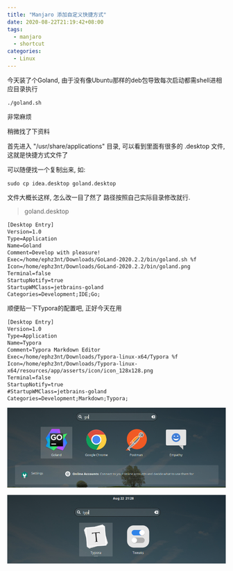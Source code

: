 ```yaml
---
title: "Manjaro 添加自定义快捷方式"
date: 2020-08-22T21:19:42+08:00
tags: 
  - manjaro
  - shortcut
categories:
  - Linux
---
```


今天装了个Goland, 由于没有像Ubuntu那样的deb包导致每次启动都需shell进相应目录执行

```shell
./goland.sh
```

非常麻烦

稍微找了下资料

首先进入 "/usr/share/applications" 目录, 可以看到里面有很多的 .desktop 文件, 这就是快捷方式文件了

可以随便找一个复制出来, 如:

```shell
sudo cp idea.desktop goland.desktop
```

文件大概长这样, 怎么改一目了然了 路径按照自己实际目录修改就行.

> goland.desktop

```shell
[Desktop Entry]
Version=1.0
Type=Application
Name=Goland
Comment=Develop with pleasure!
Exec=/home/ephz3nt/Downloads/GoLand-2020.2.2/bin/goland.sh %f
Icon=/home/ephz3nt/Downloads/GoLand-2020.2.2/bin/goland.png
Terminal=false
StartupNotify=true
StartupWMClass=jetbrains-goland
Categories=Development;IDE;Go;
```

顺便贴一下Typora的配置吧, 正好今天在用 

```shell
[Desktop Entry]
Version=1.0
Type=Application
Name=Typora
Comment=Typora Markdown Editor
Exec=/home/ephz3nt/Downloads/Typora-linux-x64/Typora %f
Icon=/home/ephz3nt/Downloads/Typora-linux-x64/resources/app/asserts/icon/icon_128x128.png
Terminal=false
StartupNotify=true
#StartupWMClass=jetbrains-goland
Categories=Development;Markdown;Typora;
```

![image-20200822212806112](manjaro-custom-shortcut.assets/image-20200822212806112.png)

![image-20200822212825943](manjaro-custom-shortcut.assets/image-20200822212825943.png)